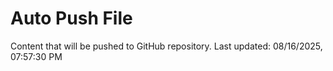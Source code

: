 # Auto Push File

Content that will be pushed to GitHub repository.
Last updated: 08/16/2025, 07:57:30 PM